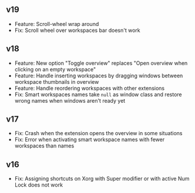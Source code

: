 ## v19

- Feature: Scroll-wheel wrap around
- Fix: Scroll wheel over workspaces bar doesn't work

## v18

- Feature: New option "Toggle overview" replaces "Open overview when clicking on an empty workspace"
- Feature: Handle inserting workspaces by dragging windows between workspace thumbnails in overview
- Feature: Handle reordering workspaces with other extensions
- Fix: Smart workspaces names take `null` as window class and restore wrong names when windows
  aren't ready yet

## v17

- Fix: Crash when the extension opens the overview in some situations
- Fix: Error when activating smart workspace names with fewer workspaces than names

## v16

- Fix: Assigning shortcuts on Xorg with <kdb>Super</kdb> modifier or with active <kdb>Num Lock</kdb> does not work